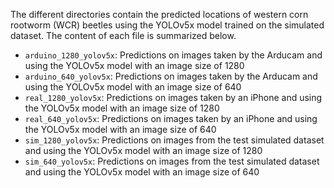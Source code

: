 The different directories contain the predicted locations of western corn rootworm (WCR) beetles using the YOLOv5x model trained on the simulated dataset. The content of each file is summarized below.

- `arduino_1280_yolov5x`: Predictions on images taken by the Arducam and using the YOLOv5x model with an image size of 1280
- `arduino_640_yolov5x`: Predictions on images taken by the Arducam and using the YOLOv5x model with an image size of 640
- `real_1280_yolov5x`: Predictions on images taken by an iPhone and using the YOLOv5x model with an image size of 1280
- `real_640_yolov5x`: Predictions on images taken by an iPhone and using the YOLOv5x model with an image size of 640
- `sim_1280_yolov5x`: Predictions on images from the test simulated dataset and using the YOLOv5x model with an image size of 1280
- `sim_640_yolov5x`: Predictions on images from the test simulated dataset and using the YOLOv5x model with an image size of 640
